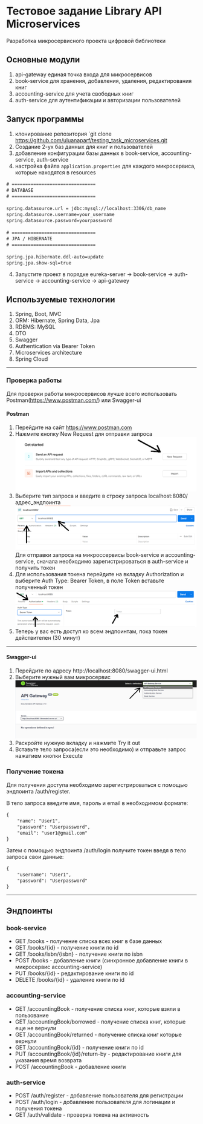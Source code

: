 # Тестовое задание Library API Microservices

Разработка микросервисного проекта цифровой библиотеки

## Основные модули

1. api-gateway единая точка входа для микросервисов
2. book-service для хранения, добавления, удаления, редактирования книг
3. accounting-service для учета свободных книг
4. auth-service для аутентификации и авторизации пользователей

## Запуск программы

1. клонирование репозитория `git clone https://github.com/uluanaparf/testing_task_microservices.git
2. Создание 2-ух баз данных для книг и пользователей
2. добавление конфигурации базы данных в book-service, accounting-service, auth-service
3. настройка файла `application.properties` для каждого микросервиса, которые находятся в resources
```properties
# ===============================
# DATABASE
# ===============================

spring.datasource.url = jdbc:mysql://localhost:3306/db_name
spring.datasource.username=your_username
spring.datasource.password=yourpassword

# ===============================
# JPA / HIBERNATE
# ===============================

spring.jpa.hibernate.ddl-auto=update
spring.jpa.show-sql=true

```
4. Запустите проект в порядке eureka-server -> book-service -> auth-service -> accounting-service -> api-gatewey
## Используемые технологии

1. Spring, Boot, MVC
2. ORM: Hibernate, Spring Data, Jpa
3. RDBMS: MySQL
4. DTO
5. Swagger
6. Authentication via Bearer Token
7. Microservices architecture
8. Spring Cloud
___

### Проверка работы

Для проверки работы микросервисов лучше всего использовать Postman(https://www.postman.com/) или Swagger-ui

#### Postman
1. Перейдите на сайт https://www.postman.com
2. Нажмите кнопку New Request для отправки запроса ![img_1.png](img_1.png)
3. Выберите тип запроса и введите в строку запроса localhost:8080/адрес_эндпоинта ![img.png](img.png) Для отправки запроса на микроссервисы book-service и accounting-service, сначала необходимо зарегистрироваться в auth-service и получить токен
4. Для использования токена перейдите на вкладку Authorization и выберите Auth Type: Bearer Token, в поле Token вставьте полученный токен ![img_2.png](img_2.png)
5. Теперь у вас есть доступ ко всем эндпоинтам, пока токен действителен (30 минут)
___
#### Swagger-ui
1. Перейдите по адресу http://localhost:8080/swagger-ui.html
2. Выберите нужный вам микросервис![img_4.png](img_4.png) 
3. Раскройте нужную вкладку и нажмите Try it out
4. Вставьте тело запроса(если это необходимо) и отправьте запрос нажатием кнопки Execute

### Получение токена
Для получения доступа необходимо зарегистрироваться с помощью эндпоинта /auth/register.

В тело запроса введите имя, пароль и email в необходимом формате:
```
{
    "name": "User1",
    "password": "Userpassword",
    "email": "user1@gmail.com"
}
```
Затем с помощью эндпоинта /auth/login получите токен введя в тело запроса свои данные:
```
{
    "username": "User1",
    "password": "Userpassword"
}
```
___
## Эндпоинты
### book-service
- GET /books - получение списка всех книг в базе данных
- GET /books/{id} - получение книги по id
- GET /books/isbn/{isbn} - получение книги по isbn
- POST /books - добавление книги (синхронное добавление книги в микросервис accounting-service)
- PUT /books/{id} - редактирование книги по id
- DELETE /books/{id} - удаление книги по id
  <br>

### accounting-service
- GET /accountingBook - получение списка книг, которые взяли в пользование
- GET /accountingBook/borrowed - получение списка книг, которые еще не вернули
- GET /accountingBook/returned - получение списка книг которые вернули
- GET /accountingBook/{id} - получение книги по id
- PUT /accountingBook/{id}/return-by - редактирование книги для указания время возврата
- POST /accountingBook - добавление книги
  <br>

### auth-service
- POST /auth/register - добавление пользователя для регистрации
- POST /auth/login - добавление пользователя для логинации и получения токена
- GET  /auth/validate - проверка токена на активность
  <br>
